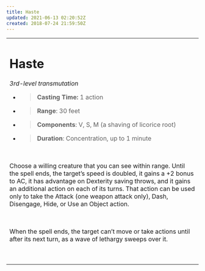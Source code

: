 ```yaml
---
title: Haste
updated: 2021-06-13 02:20:52Z
created: 2018-07-24 21:59:50Z
---
```


<table><tbody><tr class="odd"><td><h1 id="haste"><strong>Haste</strong></h1><p><em>3rd-level transmutation</em></p><ul><li><blockquote><p><strong>Casting Time:</strong> 1 action</p></blockquote></li><li><blockquote><p><strong>Range</strong>: 30 feet</p></blockquote></li><li><blockquote><p><strong>Components</strong>: V, S, M (a shaving of licorice root)</p></blockquote></li><li><blockquote><p><strong>Duration</strong>: Concentration, up to 1 minute</p></blockquote></li></ul><p> </p><p>Choose a willing creature that you can see within range. Until the spell ends, the target’s speed is doubled, it gains a +2 bonus to AC, it has advantage on Dexterity saving throws, and it gains an additional action on each of its turns. That action can be used only to take the Attack (one weapon attack only), Dash, Disengage, Hide, or Use an Object action.</p><p> </p><p>When the spell ends, the target can’t move or take actions until after its next turn, as a wave of lethargy sweeps over it.</p><p> </p></td></tr></tbody></table>